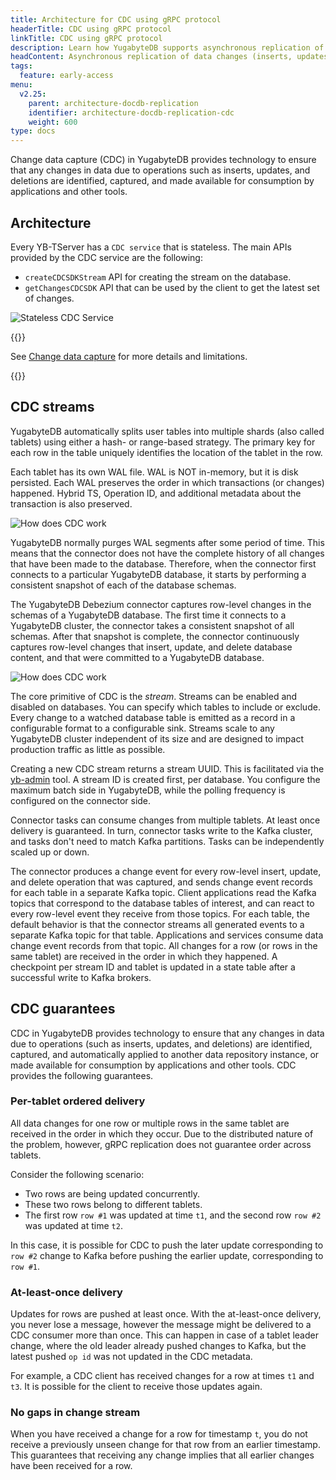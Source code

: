```yaml
---
title: Architecture for CDC using gRPC protocol
headerTitle: CDC using gRPC protocol
linkTitle: CDC using gRPC protocol
description: Learn how YugabyteDB supports asynchronous replication of data changes (inserts, updates, and deletes) to external databases or applications.
headContent: Asynchronous replication of data changes (inserts, updates, and deletes) to external databases or applications
tags:
  feature: early-access
menu:
  v2.25:
    parent: architecture-docdb-replication
    identifier: architecture-docdb-replication-cdc
    weight: 600
type: docs
---
```


Change data capture (CDC) in YugabyteDB provides technology to ensure that any changes in data due to operations such as inserts, updates, and deletions are identified, captured, and made available for consumption by applications and other tools.

## Architecture

Every YB-TServer has a `CDC service` that is stateless. The main APIs provided by the CDC service are the following:

- `createCDCSDKStream` API for creating the stream on the database.
- `getChangesCDCSDK` API that can be used by the client to get the latest set of changes.

![Stateless CDC Service](/images/architecture/stateless_cdc_service.png)

{{<lead link="../../../additional-features/change-data-capture/">}}

See [Change data capture](../../../additional-features/change-data-capture/) for more details and limitations.

{{</lead>}}

## CDC streams

YugabyteDB automatically splits user tables into multiple shards (also called tablets) using either a hash- or range-based strategy. The primary key for each row in the table uniquely identifies the location of the tablet in the row.

Each tablet has its own WAL file. WAL is NOT in-memory, but it is disk persisted. Each WAL preserves the order in which transactions (or changes) happened. Hybrid TS, Operation ID, and additional metadata about the transaction is also preserved.

![How does CDC work](/images/explore/cdc-overview-work2.png)

YugabyteDB normally purges WAL segments after some period of time. This means that the connector does not have the complete history of all changes that have been made to the database. Therefore, when the connector first connects to a particular YugabyteDB database, it starts by performing a consistent snapshot of each of the database schemas.

The YugabyteDB Debezium connector captures row-level changes in the schemas of a YugabyteDB database. The first time it connects to a YugabyteDB cluster, the connector takes a consistent snapshot of all schemas. After that snapshot is complete, the connector continuously captures row-level changes that insert, update, and delete database content, and that were committed to a YugabyteDB database.

![How does CDC work](/images/explore/cdc-overview-work.png)

The core primitive of CDC is the _stream_. Streams can be enabled and disabled on databases. You can specify which tables to include or exclude. Every change to a watched database table is emitted as a record in a configurable format to a configurable sink. Streams scale to any YugabyteDB cluster independent of its size and are designed to impact production traffic as little as possible.

Creating a new CDC stream returns a stream UUID. This is facilitated via the [yb-admin](../../../admin/yb-admin/#change-data-capture-cdc-commands) tool. A stream ID is created first, per database. You configure the maximum batch side in YugabyteDB, while the polling frequency is configured on the connector side.

Connector tasks can consume changes from multiple tablets. At least once delivery is guaranteed. In turn, connector tasks write to the Kafka cluster, and tasks don't need to match Kafka partitions. Tasks can be independently scaled up or down.

The connector produces a change event for every row-level insert, update, and delete operation that was captured, and sends change event records for each table in a separate Kafka topic. Client applications read the Kafka topics that correspond to the database tables of interest, and can react to every row-level event they receive from those topics. For each table, the default behavior is that the connector streams all generated events to a separate Kafka topic for that table. Applications and services consume data change event records from that topic. All changes for a row (or rows in the same tablet) are received in the order in which they happened. A checkpoint per stream ID and tablet is updated in a state table after a successful write to Kafka brokers.

## CDC guarantees

CDC in YugabyteDB provides technology to ensure that any changes in data due to operations (such as inserts, updates, and deletions) are identified, captured, and automatically applied to another data repository instance, or made available for consumption by applications and other tools. CDC provides the following guarantees.

### Per-tablet ordered delivery

All data changes for one row or multiple rows in the same tablet are received in the order in which they occur. Due to the distributed nature of the problem, however, gRPC replication does not guarantee order across tablets.

Consider the following scenario:

- Two rows are being updated concurrently.
- These two rows belong to different tablets.
- The first row `row #1` was updated at time `t1`, and the second row `row #2` was updated at time `t2`.

In this case, it is possible for CDC to push the later update corresponding to `row #2` change to Kafka before pushing the earlier update, corresponding to `row #1`.

### At-least-once delivery

Updates for rows are pushed at least once. With the at-least-once delivery, you never lose a message, however the message might be delivered to a CDC consumer more than once. This can happen in case of a tablet leader change, where the old leader already pushed changes to Kafka, but the latest pushed `op id` was not updated in the CDC metadata.

For example, a CDC client has received changes for a row at times `t1` and `t3`. It is possible for the client to receive those updates again.

### No gaps in change stream

When you have received a change for a row for timestamp `t`, you do not receive a previously unseen change for that row from an earlier timestamp. This guarantees that receiving any change implies that all earlier changes have been received for a row.
